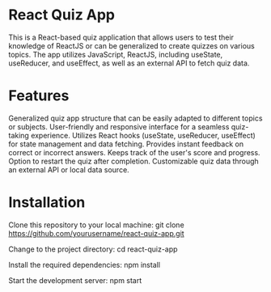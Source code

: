 # React Quiz App
This is a React-based quiz application that allows users to test their knowledge of ReactJS or can be generalized to create quizzes on various topics. The app utilizes JavaScript, ReactJS, including useState, useReducer, and useEffect, as well as an external API to fetch quiz data.

# Features
Generalized quiz app structure that can be easily adapted to different topics or subjects.
User-friendly and responsive interface for a seamless quiz-taking experience.
Utilizes React hooks (useState, useReducer, useEffect) for state management and data fetching.
Provides instant feedback on correct or incorrect answers.
Keeps track of the user's score and progress.
Option to restart the quiz after completion.
Customizable quiz data through an external API or local data source.

# Installation
Clone this repository to your local machine:
git clone https://github.com/yourusername/react-quiz-app.git

Change to the project directory:
cd react-quiz-app

Install the required dependencies:
npm install

Start the development server:
npm start
